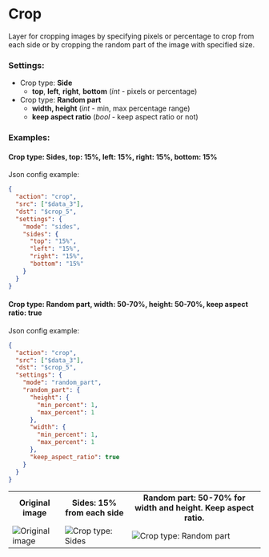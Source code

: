 # Crop

Layer for cropping images by specifying pixels or percentage to crop from each side or by cropping the random part of the image with specified size.

### Settings:

- Crop type: **Side**
  - **top**, **left**, **right**, **bottom** (_int_ - pixels or percentage)
- Crop type: **Random part**
  - **width, height** (_int_ - min, max percentage range)
  - **keep aspect ratio** (_bool_ - keep aspect ratio or not)

### Examples:

#### Crop type: Sides, top: 15%, left: 15%, right: 15%, bottom: 15%

Json config example:

```json
{
  "action": "crop",
  "src": ["$data_3"],
  "dst": "$crop_5",
  "settings": {
    "mode": "sides",
    "sides": {
      "top": "15%",
      "left": "15%",
      "right": "15%",
      "bottom": "15%"
    }
  }
}
```

#### Crop type: Random part, width: 50-70%, height: 50-70%, keep aspect ratio: true

Json config example:

```json
{
  "action": "crop",
  "src": ["$data_3"],
  "dst": "$crop_5",
  "settings": {
    "mode": "random_part",
    "random_part": {
      "height": {
        "min_percent": 1,
        "max_percent": 1
      },
      "width": {
        "min_percent": 1,
        "max_percent": 1
      },
      "keep_aspect_ratio": true
    }
  }
}
```

<table>
<tr>
<td style="text-align:center"><strong>Original image</strong></td>
<td style="text-align:center"><strong>Sides: 15% from each side</strong></td>
<td style="text-align:center"><strong>Random part: 50-70% for width and height. Keep aspect ratio.</strong></td>
</tr>
<tr>
<td> <img src="https://github.com/supervisely-ecosystem/dtl-v2/assets/79905215/ab85486c-84ce-4e32-9f82-84a22ff0a1c0" alt="Original image" /> </td>
<td> <img src="https://github.com/supervisely-ecosystem/dtl-v2/assets/79905215/59edb43f-9269-4efe-a78f-279b21d5a420" alt="Crop type: Sides" /> </td>
<td> <img src="https://github.com/supervisely-ecosystem/dtl-v2/assets/79905215/a2cce606-5c7f-4439-9c5c-2188ed21ae96" alt="Crop type: Random part" /> </td>
</tr>
</table>
